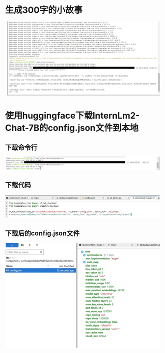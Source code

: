 # 生成300字的小故事

![故事截图](1.jpg)


# 使用huggingface下载InternLm2-Chat-7B的config.json文件到本地

## 下载命令行
![下载config.json](21.jpg)

## 下载代码
![下载config.json](22.jpg)

## 下载后的config.json文件
![下载config.json](23.jpg)